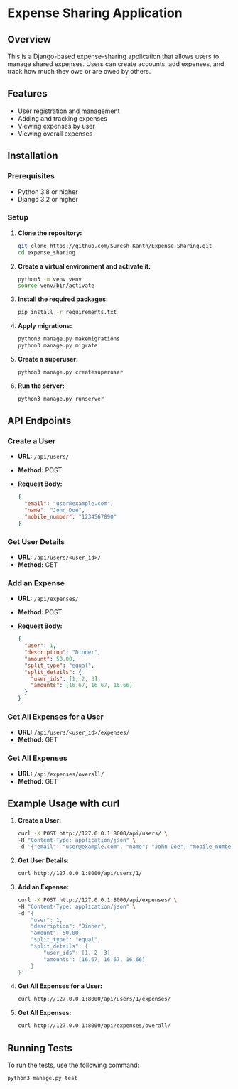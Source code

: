 # Expense Sharing Application

## Overview

This is a Django-based expense-sharing application that allows users to manage shared expenses. Users can create accounts, add expenses, and track how much they owe or are owed by others.

## Features

- User registration and management
- Adding and tracking expenses
- Viewing expenses by user
- Viewing overall expenses

## Installation

### Prerequisites

- Python 3.8 or higher
- Django 3.2 or higher

### Setup

1. **Clone the repository:**

    ```bash
    git clone https://github.com/Suresh-Kanth/Expense-Sharing.git
    cd expense_sharing
    ```

2. **Create a virtual environment and activate it:**

    ```bash
    python3 -m venv venv
    source venv/bin/activate 
    ```

3. **Install the required packages:**

    ```bash
    pip install -r requirements.txt
    ```

4. **Apply migrations:**

    ```bash
    python3 manage.py makemigrations
    python3 manage.py migrate
    ```

5. **Create a superuser:**

    ```bash
    python3 manage.py createsuperuser
    ```

6. **Run the server:**

    ```bash
    python3 manage.py runserver
    ```

## API Endpoints

### Create a User

- **URL:** `/api/users/`
- **Method:** POST
- **Request Body:**

    ```json
    {
      "email": "user@example.com",
      "name": "John Doe",
      "mobile_number": "1234567890"
    }
    ```

### Get User Details

- **URL:** `/api/users/<user_id>/`
- **Method:** GET

### Add an Expense

- **URL:** `/api/expenses/`
- **Method:** POST
- **Request Body:**

    ```json
    {
      "user": 1,
      "description": "Dinner",
      "amount": 50.00,
      "split_type": "equal",
      "split_details": {
        "user_ids": [1, 2, 3],
        "amounts": [16.67, 16.67, 16.66]
      }
    }
    ```

### Get All Expenses for a User

- **URL:** `/api/users/<user_id>/expenses/`
- **Method:** GET

### Get All Expenses

- **URL:** `/api/expenses/overall/`
- **Method:** GET

## Example Usage with curl

1. **Create a User:**

    ```bash
    curl -X POST http://127.0.0.1:8000/api/users/ \
    -H "Content-Type: application/json" \
    -d '{"email": "user@example.com", "name": "John Doe", "mobile_number": "1234567890"}'
    ```

2. **Get User Details:**

    ```bash
    curl http://127.0.0.1:8000/api/users/1/
    ```

3. **Add an Expense:**

    ```bash
    curl -X POST http://127.0.0.1:8000/api/expenses/ \
    -H "Content-Type: application/json" \
    -d '{
        "user": 1,
        "description": "Dinner",
        "amount": 50.00,
        "split_type": "equal",
        "split_details": {
            "user_ids": [1, 2, 3],
            "amounts": [16.67, 16.67, 16.66]
        }
    }'
    ```

4. **Get All Expenses for a User:**

    ```bash
    curl http://127.0.0.1:8000/api/users/1/expenses/
    ```

5. **Get All Expenses:**

    ```bash
    curl http://127.0.0.1:8000/api/expenses/overall/
    ```

## Running Tests

To run the tests, use the following command:

```bash
python3 manage.py test
